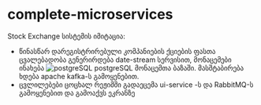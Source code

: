 # complete-microservices

Stock Exchange სისტემის იმიტაცია:
* წინასწარ დარეგისტრირებული კომპანიების ქციების ფასთა ცვალებადობა გენერირდება date-stream სერვისით, მონაცემები ინახება ![postgreSQL](https://cdn-icons-png.flaticon.com/512/5968/5968342.png) postgreSQL მონაცემთა ბაზაში. 
მასშტაბირება ხდება apache kafka-ს გამოყენებით.
* ცვლილებები ცოცხალ რეჟიმში გადაეცემა ui-service -ს და RabbitMQ-ს გამოყენებით და გამოაქვს ეკრანზე
